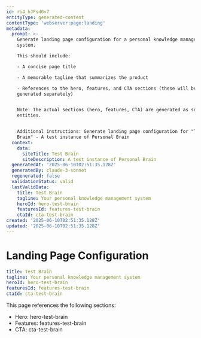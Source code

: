 ```yaml
---
id: ri4_hJFsdGv7
entityType: generated-content
contentType: 'webserver:page:landing'
metadata:
  prompt: >-
    Generate landing page configuration for a personal knowledge management
    system.

    This should include:

    - A concise page title

    - A memorable tagline that summarizes the product

    - References to the hero, features, and CTA sections (these will be
    generated separately)


    Note: The actual sections (hero, features, CTA) are generated as separate
    entities.


    Additional instructions: Generate landing page configuration for "Test
    Brain" - A test instance of Personal Brain
  context:
    data:
      siteTitle: Test Brain
      siteDescription: A test instance of Personal Brain
  generatedAt: '2025-06-10T02:51:35.128Z'
  generatedBy: claude-3-sonnet
  regenerated: false
  validationStatus: valid
  lastValidData:
    title: Test Brain
    tagline: Your personal knowledge management system
    heroId: hero-test-brain
    featuresId: features-test-brain
    ctaId: cta-test-brain
created: '2025-06-10T02:51:35.128Z'
updated: '2025-06-10T02:51:35.128Z'
---
```

# Landing Page Configuration

```yaml
title: Test Brain
tagline: Your personal knowledge management system
heroId: hero-test-brain
featuresId: features-test-brain
ctaId: cta-test-brain

```

This page references the following sections:
- Hero: hero-test-brain
- Features: features-test-brain
- CTA: cta-test-brain
